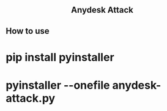 <h2 align=center><b>Anydesk Attack</b></h2>

## How to use
# pip install pyinstaller
# pyinstaller --onefile anydesk-attack.py
